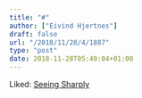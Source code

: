 ```yaml
---
title: "#"
author: ["Eivind Hjertnes"]
draft: false
url: "/2018/11/28/4/1887"
type: "post"
date: 2018-11-28T05:49:04+01:00
---
```


Liked: [Seeing Sharply](https://www.blog.jamesmichaelhickey.com/)

